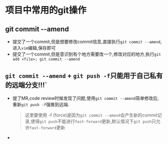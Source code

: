 # 项目中常用的git操作

## git commit --amend

* 提交了一个commit,但是想要修改commit信息,直接执行`git commit --amend`,进入`vim`编辑,保存即可
* 提交了一个commit,但是意识到有个地方需要改一个,修改对应的地方,执行`git add <file>; git commit --amend`

## `git commit --amend` + `git push -f`只能用于自己私有的远端分支!!!`

* 提了MR,code review时候发现了问题,使用`git commit --amend`简单修改后, 重新`git push -f`强推到远端.
    > 这里要使用 -f (force)是因为`git commit --amend`会产生新的commit记录,使得`git push`不能进行`fast-forward`更新,默认情况下`git push`只允许`fast-forward`更新
* 

